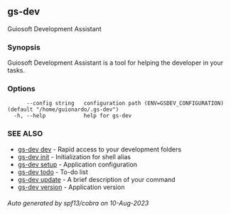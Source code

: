 ## gs-dev

Guiosoft Development Assistant

### Synopsis

Guiosoft Development Assistant is a tool for helping
the developer in your tasks.

### Options

```
      --config string   configuration path (ENV=GSDEV_CONFIGURATION) (default "/home/guionardo/.gs-dev")
  -h, --help            help for gs-dev
```

### SEE ALSO

* [gs-dev dev](gs-dev_dev.md)	 - Rapid access to your development folders
* [gs-dev init](gs-dev_init.md)	 - Initialization for shell alias
* [gs-dev setup](gs-dev_setup.md)	 - Application configuration
* [gs-dev todo](gs-dev_todo.md)	 - To-do list
* [gs-dev update](gs-dev_update.md)	 - A brief description of your command
* [gs-dev version](gs-dev_version.md)	 - Application version

###### Auto generated by spf13/cobra on 10-Aug-2023
